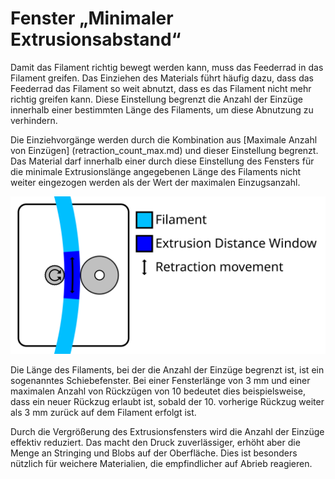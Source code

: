 Fenster „Minimaler Extrusionsabstand“
====
Damit das Filament richtig bewegt werden kann, muss das Feederrad in das Filament greifen. Das Einziehen des Materials führt häufig dazu, dass das Feederrad das Filament so weit abnutzt, dass es das Filament nicht mehr richtig greifen kann. Diese Einstellung begrenzt die Anzahl der Einzüge innerhalb einer bestimmten Länge des Filaments, um diese Abnutzung zu verhindern.

Die Einziehvorgänge werden durch die Kombination aus [Maximale Anzahl von Einzügen] (retraction_count_max.md) und dieser Einstellung begrenzt. Das Material darf innerhalb einer durch diese Einstellung des Fensters für die minimale Extrusionslänge angegebenen Länge des Filaments nicht weiter eingezogen werden als der Wert der maximalen Einzugsanzahl.

![Eine bestimmte Länge des Filaments, bei der die Anzahl der Einzüge begrenzt ist](../images/retraction_count_max.svg)

Die Länge des Filaments, bei der die Anzahl der Einzüge begrenzt ist, ist ein sogenanntes Schiebefenster. Bei einer Fensterlänge von 3 mm und einer maximalen Anzahl von Rückzügen von 10 bedeutet dies beispielsweise, dass ein neuer Rückzug erlaubt ist, sobald der 10. vorherige Rückzug weiter als 3 mm zurück auf dem Filament erfolgt ist.

Durch die Vergrößerung des Extrusionsfensters wird die Anzahl der Einzüge effektiv reduziert. Das macht den Druck zuverlässiger, erhöht aber die Menge an Stringing und Blobs auf der Oberfläche. Dies ist besonders nützlich für weichere Materialien, die empfindlicher auf Abrieb reagieren.